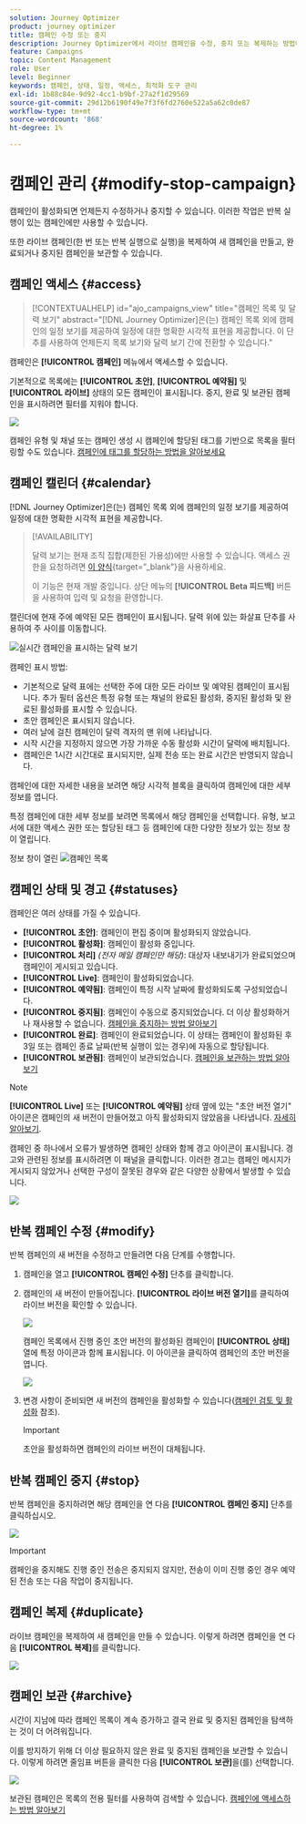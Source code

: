 ```yaml
---
solution: Journey Optimizer
product: journey optimizer
title: 캠페인 수정 또는 중지
description: Journey Optimizer에서 라이브 캠페인을 수정, 중지 또는 복제하는 방법에 대해 알아봅니다
feature: Campaigns
topic: Content Management
role: User
level: Beginner
keywords: 캠페인, 상태, 일정, 액세스, 최적화 도구 관리
exl-id: 1b88c84e-9d92-4cc1-b9bf-27a2f1d29569
source-git-commit: 29d12b6190f49e7f3f6fd2760e522a5a62c0de87
workflow-type: tm+mt
source-wordcount: '868'
ht-degree: 1%

---
```


# 캠페인 관리 {#modify-stop-campaign}

캠페인이 활성화되면 언제든지 수정하거나 중지할 수 있습니다. 이러한 작업은 반복 실행이 있는 캠페인에만 사용할 수 있습니다.

또한 라이브 캠페인(한 번 또는 반복 실행으로 실행)을 복제하여 새 캠페인을 만들고, 완료되거나 중지된 캠페인을 보관할 수 있습니다.

## 캠페인 액세스 {#access}

>[!CONTEXTUALHELP]
>id="ajo_campaigns_view"
>title="캠페인 목록 및 달력 보기"
>abstract="[!DNL Journey Optimizer]은(는) 캠페인 목록 외에 캠페인의 일정 보기를 제공하여 일정에 대한 명확한 시각적 표현을 제공합니다. 이 단추를 사용하여 언제든지 목록 보기와 달력 보기 간에 전환할 수 있습니다."

캠페인은 **[!UICONTROL 캠페인]** 메뉴에서 액세스할 수 있습니다.

기본적으로 목록에는 **[!UICONTROL 초안]**, **[!UICONTROL 예약됨]** 및 **[!UICONTROL 라이브]** 상태의 모든 캠페인이 표시됩니다. 중지, 완료 및 보관된 캠페인을 표시하려면 필터를 지워야 합니다.

![](assets/create-campaign-list.png)

캠페인 유형 및 채널 또는 캠페인 생성 시 캠페인에 할당된 태그를 기반으로 목록을 필터링할 수도 있습니다. [캠페인에 태그를 할당하는 방법을 알아보세요](create-campaign.md#create)

## 캠페인 캘린더 {#calendar}

[!DNL Journey Optimizer]은(는) 캠페인 목록 외에 캠페인의 일정 보기를 제공하여 일정에 대한 명확한 시각적 표현을 제공합니다.

>[!AVAILABILITY]
>
>달력 보기는 현재 조직 집합(제한된 가용성)에만 사용할 수 있습니다. 액세스 권한을 요청하려면 [이 양식](https://forms.cloud.microsoft/r/FC49afuJVi){target=”_blank”}을 사용하세요.
>
>이 기능은 현재 개발 중입니다. 상단 메뉴의 **[!UICONTROL Beta 피드백]** 버튼을 사용하여 입력 및 요청을 환영합니다.

캘린더에 현재 주에 예약된 모든 캠페인이 표시됩니다. 달력 위에 있는 화살표 단추를 사용하여 주 사이를 이동합니다.

![실시간 캠페인을 표시하는 달력 보기](assets/campaigns-timeline.png)

캠페인 표시 방법:

* 기본적으로 달력 표에는 선택한 주에 대한 모든 라이브 및 예약된 캠페인이 표시됩니다. 추가 필터 옵션은 특정 유형 또는 채널의 완료된 활성화, 중지된 활성화 및 완료된 활성화를 표시할 수 있습니다.
* 초안 캠페인은 표시되지 않습니다.
* 여러 날에 걸친 캠페인이 달력 격자의 맨 위에 나타납니다.
* 시작 시간을 지정하지 않으면 가장 가까운 수동 활성화 시간이 달력에 배치됩니다.
* 캠페인은 1시간 시간대로 표시되지만, 실제 전송 또는 완료 시간은 반영되지 않습니다.

캠페인에 대한 자세한 내용을 보려면 해당 시각적 블록을 클릭하여 캠페인에 대한 세부 정보를 엽니다.

특정 캠페인에 대한 세부 정보를 보려면 목록에서 해당 캠페인을 선택합니다. 유형, 보고서에 대한 액세스 권한 또는 할당된 태그 등 캠페인에 대한 다양한 정보가 있는 정보 창이 열립니다.

정보 창이 열린 ![캠페인 목록](assets/campaign-rail.png)

## 캠페인 상태 및 경고 {#statuses}

캠페인은 여러 상태를 가질 수 있습니다.

* **[!UICONTROL 초안]**: 캠페인이 편집 중이며 활성화되지 않았습니다.
* **[!UICONTROL 활성화]**: 캠페인이 활성화 중입니다.
* **[!UICONTROL 처리]** *(전자 메일 캠페인만 해당)*: 대상자 내보내기가 완료되었으며 캠페인이 게시되고 있습니다.
* **[!UICONTROL Live]**: 캠페인이 활성화되었습니다.
* **[!UICONTROL 예약됨]**: 캠페인이 특정 시작 날짜에 활성화되도록 구성되었습니다.
* **[!UICONTROL 중지됨]**: 캠페인이 수동으로 중지되었습니다. 더 이상 활성화하거나 재사용할 수 없습니다. [캠페인을 중지하는 방법 알아보기](modify-stop-campaign.md#stop)
* **[!UICONTROL 완료]**: 캠페인이 완료되었습니다. 이 상태는 캠페인이 활성화된 후 3일 또는 캠페인 종료 날짜(반복 실행이 있는 경우)에 자동으로 할당됩니다.
* **[!UICONTROL 보관됨]**: 캠페인이 보관되었습니다. [캠페인을 보관하는 방법 알아보기](modify-stop-campaign.md#archive)

>[!NOTE]
>
>**[!UICONTROL Live]** 또는 **[!UICONTROL 예약됨]** 상태 옆에 있는 &quot;초안 버전 열기&quot; 아이콘은 캠페인의 새 버전이 만들어졌고 아직 활성화되지 않았음을 나타냅니다. [자세히 알아보기](modify-stop-campaign.md#modify).

캠페인 중 하나에서 오류가 발생하면 캠페인 상태와 함께 경고 아이콘이 표시됩니다. 경고와 관련된 정보를 표시하려면 이 패널을 클릭합니다. 이러한 경고는 캠페인 메시지가 게시되지 않았거나 선택한 구성이 잘못된 경우와 같은 다양한 상황에서 발생할 수 있습니다.

![](assets/campaign-alerts.png)

## 반복 캠페인 수정 {#modify}

반복 캠페인의 새 버전을 수정하고 만들려면 다음 단계를 수행합니다.

1. 캠페인을 열고 **[!UICONTROL 캠페인 수정]** 단추를 클릭합니다.

1. 캠페인의 새 버전이 만들어집니다. **[!UICONTROL 라이브 버전 열기]**&#x200B;를 클릭하여 라이브 버전을 확인할 수 있습니다.

   ![](assets/create-campaign-draft.png)

   캠페인 목록에서 진행 중인 초안 버전의 활성화된 캠페인이 **[!UICONTROL 상태]** 열에 특정 아이콘과 함께 표시됩니다. 이 아이콘을 클릭하여 캠페인의 초안 버전을 엽니다.

   ![](assets/create-campaign-edit-list.png)

1. 변경 사항이 준비되면 새 버전의 캠페인을 활성화할 수 있습니다([캠페인 검토 및 활성화](create-campaign.md#review-activate) 참조).

   >[!IMPORTANT]
   >
   >초안을 활성화하면 캠페인의 라이브 버전이 대체됩니다.

## 반복 캠페인 중지 {#stop}

반복 캠페인을 중지하려면 해당 캠페인을 연 다음 **[!UICONTROL 캠페인 중지]** 단추를 클릭하십시오.

![](assets/create-campaign-stop.png)

>[!IMPORTANT]
>
>캠페인을 중지해도 진행 중인 전송은 중지되지 않지만, 전송이 이미 진행 중인 경우 예약된 전송 또는 다음 작업이 중지됩니다.

<!-- inbound campaign (inapp): can stop and resume -->

## 캠페인 복제 {#duplicate}

라이브 캠페인을 복제하여 새 캠페인을 만들 수 있습니다. 이렇게 하려면 캠페인을 연 다음 **[!UICONTROL 복제]**&#x200B;를 클릭합니다.

![](assets/create-campaign-duplicate.png)

## 캠페인 보관 {#archive}

시간이 지남에 따라 캠페인 목록이 계속 증가하고 결국 완료 및 중지된 캠페인을 탐색하는 것이 더 어려워집니다.

이를 방지하기 위해 더 이상 필요하지 않은 완료 및 중지된 캠페인을 보관할 수 있습니다. 이렇게 하려면 줄임표 버튼을 클릭한 다음 **[!UICONTROL 보관]**&#x200B;을(를) 선택합니다.

![](assets/create-campaign-archive.png)

보관된 캠페인은 목록의 전용 필터를 사용하여 검색할 수 있습니다. [캠페인에 액세스하는 방법 알아보기](get-started-with-campaigns.md#access)
